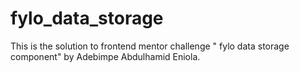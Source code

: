# fylo_data_storage
This is the solution to frontend mentor challenge " fylo data storage component" by Adebimpe Abdulhamid Eniola. 

